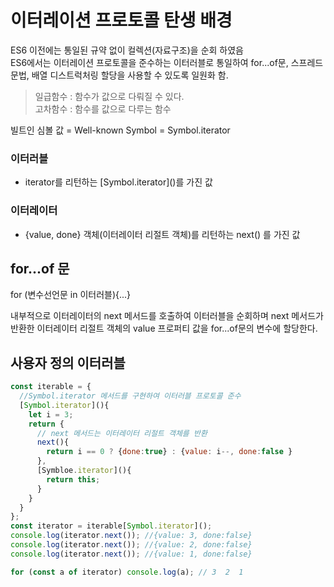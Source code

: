 # 이터레이션 프로토콜 탄생 배경
ES6 이전에는 통일된 규약 없이 컬렉션(자료구조)을 순회 하였음  
ES6에서는 이터레이션 프로토콜을 준수하는 이터러블로 통일하여 for...of문, 스프레드 문법, 배열 디스트럭처링 할당을 사용할 수 있도록 일원화 함.

> 일급함수 : 함수가 값으로 다뤄질 수 있다.  
> 고차함수 : 함수를 값으로 다루는 함수

빌트인 심볼 값 = Well-known Symbol = Symbol.iterator

### 이터러블
*  iterator를 리턴하는 \[Symbol.iterator]()를 가진 값

### 이터레이터
* {value, done} 객체(이터레이터 리절트 객체)를 리턴하는 next() 를 가진 값

## for...of 문

for (변수선언문 in 이터러블){...}

내부적으로 이터레이터의 next 메서드를 호출하여 이터러블을 순회하며 next 메서드가 반환한 이터레이터 리절트 객체의 value 프로퍼티 값을 for...of문의 변수에 할당한다.

## 사용자 정의 이터러블

```javascript
const iterable = {
  //Symbol.iterator 메서드를 구현하여 이터러블 프로토콜 준수
  [Symbol.iterator](){
    let i = 3;
    return {
      // next 메서드는 이터레이터 리절트 객체를 반환
      next(){
        return i == 0 ? {done:true} : {value: i--, done:false }
      },
      [Symbloe.iterator](){
        return this;
      }
    }
  }
};
const iterator = iterable[Symbol.iterator]();
console.log(iterator.next()); //{value: 3, done:false}
console.log(iterator.next()); //{value: 2, done:false}
console.log(iterator.next()); //{value: 1, done:false}

for (const a of iterator) console.log(a); // 3  2  1
```
